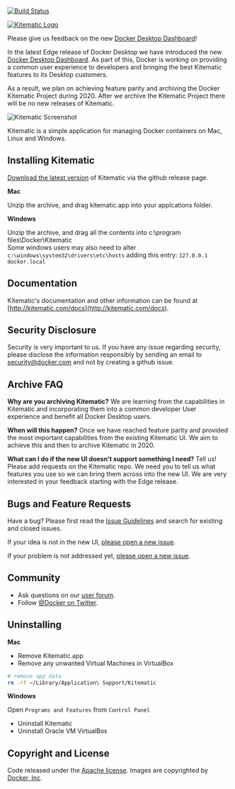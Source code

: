 [![Build Status](https://travis-ci.org/docker/kitematic.svg?branch=master)](https://travis-ci.org/docker/kitematic)


[![Kitematic Logo](https://cloud.githubusercontent.com/assets/251292/5269258/1b229c3c-7a2f-11e4-96f1-e7baf3c86d73.png)](https://kitematic.com)

Please give us feedback on the new [Docker Desktop Dashboard](https://docs.docker.com/docker-for-mac/edge-release-notes/)!

In the latest Edge release of Docker Desktop we have introduced the new [Docker Desktop Dashboard](https://docs.docker.com/docker-for-mac/edge-release-notes/). As part of this, Docker is working on providing a common user experience to developers and bringing the best Kitematic features to its Desktop customers. 

As a result, we plan on achieving feature parity and archiving the Docker Kitematic Project during 2020. After we archive the Kitematic Project there will be no new releases of Kitematic. 



![Kitematic Screenshot](https://cloud.githubusercontent.com/assets/251292/8246120/d3ab271a-15ed-11e5-8736-9a730a27c79a.png)

Kitematic is a simple application for managing Docker containers on Mac, Linux and Windows.


## Installing Kitematic

[Download the latest version](https://github.com/docker/kitematic/releases) of Kitematic via the github release page.

**Mac**

Unzip the archive, and drag kitematic.app into your applcations folder.

**Windows**

Unzip the archive, and drag all the contents into c:\program files\Docker\Kitematic\
Some windows users may also need to alter `c:\windows\system32\drivers\etc\hosts` adding this entry: `127.0.0.1  docker.local`
    
## Documentation

Kitematic's documentation and other information can be found at [http://kitematic.com/docs](http://kitematic.com/docs).

## Security Disclosure

Security is very important to us. If you have any issue regarding security, please disclose the information responsibly by sending an email to security@docker.com and not by creating a github issue.


## Archive FAQ

**Why are you archiving Kitematic?**
We are learning from  the capabilities in Kitematic and incorporating them into a common developer User experience and benefit all Docker Desktop users.

**When will this happen?**
Once we have reached feature parity and provided the most important capabilities from the existing Kitematic UI. We aim to achieve this and then to archive Kitematic in 2020. 

**What can I do if the new UI doesn't support something I need?**
Tell us! Please add requests on the Kitematic repo. We need you to tell us what features you use so we can bring them across into the new UI.  We are very interested in your feedback starting with the Edge release.


## Bugs and Feature Requests

Have a bug? Please first read the [Issue Guidelines](https://github.com/kitematic/kitematic/blob/master/CONTRIBUTING.md#using-the-issue-tracker) and search for existing and closed issues. 

If your idea is not in the new UI, [please open a new issue](https://github.com/kitematic/kitematic/issues/new).


If your problem is not addressed yet, [please open a new issue](https://github.com/kitematic/kitematic/issues/new).


## Community


- Ask questions on our [user forum](https://forums.docker.com/c/open-source-projects/kitematic).
- Follow [@Docker on Twitter](https://twitter.com/docker).

## Uninstalling

**Mac**

- Remove Kitematic.app
- Remove any unwanted Virtual Machines in VirtualBox
```bash
# remove app data
rm -rf ~/Library/Application\ Support/Kitematic
```

**Windows**

Open `Programs and Features` from `Control Panel`

- Uninstall Kitematic
- Uninstall Oracle VM VirtualBox

## Copyright and License

Code released under the [Apache license](LICENSE).
Images are copyrighted by [Docker, Inc](https://www.docker.com/).
